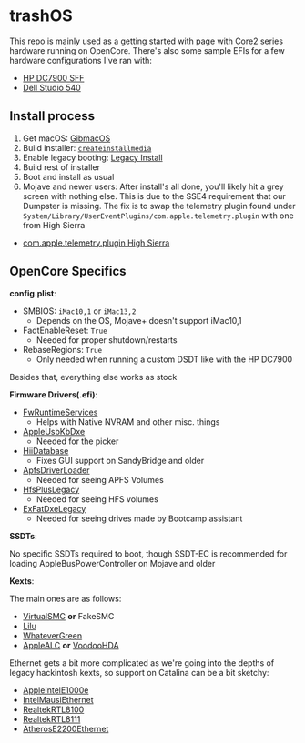 # trashOS

This repo is mainly used as a getting started with page with Core2 series hardware running on OpenCore. There's also some sample EFIs for a few hardware configurations I've ran with:

* [HP DC7900 SFF](/HP-Compaq-DC7900)
* [Dell Studio 540](/Dell-Studio-540)

## Install process

1. Get macOS: [GibmacOS](https://github.com/corpnewt/gibMacOS)
2. Build installer: [`createinstallmedia`](https://support.apple.com/en-us/HT201372)
3. Enable legacy booting: [Legacy Install](https://khronokernel-2.gitbook.io/opencore-vanilla-desktop-guide/extras/legacy)
4. Build rest of installer
5. Boot and install as usual
6. Mojave and newer users: After install's all done, you'll likely hit a grey screen with nothing else. This is due to the SSE4 requirement that our Dumpster is missing. The fix is to swap the telemetry plugin found under `System/Library/UserEventPlugins/com.apple.telemetry.plugin` with one from High Sierra

* [com.apple.telemetry.plugin High Sierra](https://github.com/khronokernel/trashOS/blob/master/Telemetry-Plugin-High-Sierra/com.apple.telemetry.plugin.zip)


## OpenCore Specifics

**config.plist**:

* SMBIOS: `iMac10,1` or `iMac13,2`
   * Depends on the OS, Mojave+ doesn't support iMac10,1
* FadtEnableReset: `True`
   * Needed for proper shutdown/restarts
* RebaseRegions: `True`
   * Only needed when running a custom DSDT like with the HP DC7900

Besides that, everything else works as stock

**Firmware Drivers(.efi)**:

* [FwRuntimeServices](https://github.com/acidanthera/OpenCorePkg/releases)
   * Helps with Native NVRAM and other misc. things
* [AppleUsbKbDxe](https://github.com/acidanthera/OpenCorePkg/releases)
   * Needed for the picker
* [HiiDatabase](https://github.com/acidanthera/OpenCorePkg/releases)
   * Fixes GUI support on SandyBridge and older
* [ApfsDriverLoader](https://github.com/acidanthera/AppleSupportPkg/releases)
   * Needed for seeing APFS Volumes
* [HfsPlusLegacy](https://github.com/acidanthera/OcBinaryData)
   * Needed for seeing HFS volumes
* [ExFatDxeLegacy](https://github.com/acidanthera/OcBinaryData)
   * Needed for seeing drives made by Bootcamp assistant

**SSDTs**:

No specific SSDTs required to boot, though SSDT-EC is recommended for loading AppleBusPowerController on Mojave and older

**Kexts**:

The main ones are as follows:

* [VirtualSMC](https://github.com/acidanthera/VirtualSMC/releases) **or** FakeSMC
* [Lilu](https://github.com/acidanthera/Lilu/releases)
* [WhateverGreen](https://github.com/acidanthera/WhateverGreen/releases)
* [AppleALC](https://github.com/acidanthera/AppleALC/releases) **or** [VoodooHDA](https://sourceforge.net/projects/voodoohda/)

Ethernet gets a bit more complicated as we're going into the depths of legacy hackintosh kexts, so support on Catalina can be a bit sketchy:

* [AppleIntelE1000e](https://github.com/chris1111/AppleIntelE1000e/releases)
* [IntelMausiEthernet](https://github.com/Mieze/IntelMausiEthernet)
* [RealtekRTL8100](https://github.com/Mieze/RealtekRTL8100)
* [RealtekRTL8111](https://github.com/Mieze/RTL8111_driver_for_OS_X/releases)
* [AtherosE2200Ethernet](https://github.com/Mieze/AtherosE2200Ethernet/releases)
